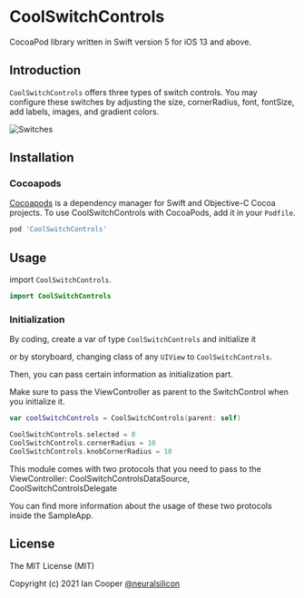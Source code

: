 
# CoolSwitchControls
CocoaPod library written in Swift version 5 for iOS 13 and above.

## Introduction

`CoolSwitchControls` offers three types of switch controls. You may configure these switches by adjusting the size, cornerRadius, font, fontSize, add labels, images, and gradient colors.


![Switches](https://user-images.githubusercontent.com/35051980/125172463-85fd5380-e17f-11eb-83e8-d499c9c24f64.gif)


## Installation

### Cocoapods

[Cocoapods](https://cocoapods.org/#install) is a dependency manager for Swift and Objective-C Cocoa projects. To use CoolSwitchControls with CocoaPods, add it in your `Podfile`.

```ruby
pod 'CoolSwitchControls'
```

## Usage

import `CoolSwitchControls`.

```swift
import CoolSwitchControls
```

### Initialization

By coding, create a var of type `CoolSwitchControls` and initialize it

or  by storyboard, changing class of any `UIView` to `CoolSwitchControls`.

Then, you can pass certain information as initialization part.

Make sure to pass the ViewController as parent to the SwitchControl when you initialize it.

```swift
var coolSwitchControls = CoolSwitchControls(parent: self)
```

```swift
CoolSwitchControls.selected = 0
CoolSwitchControls.cornerRadius = 10
CoolSwitchControls.knobCornerRadius = 10
```

This module comes with two protocols that you need to pass to the ViewController:
CoolSwitchControlsDataSource, CoolSwitchControlsDelegate

You can find more information about the usage of these two protocols inside the SampleApp.


## License

The MIT License (MIT)

Copyright (c) 2021 Ian Cooper [@neuralsilicon](https://twitter.com/neuralsilicon)
